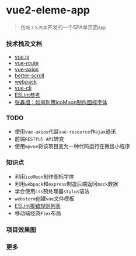 # vue2-eleme-app

> 仿`饿了么外卖`开发的一个SPA单页面`App`

### 技术栈及文档

- [vue.js](https://github.com/vuejs/vue)
- [vue-route](https://github.com/vuejs/vue-route)
- [vue-axios](https://github.com/vuejs/vue-axios)
- [better-scroll](https://github.com/ustbhuangyi/better-scroll)
- [webpack](https://github.com/webpack/webpack)
- [vue-cli](https://github.com/vuejs/vue-cli)
- [ESLint参考](https://www.cnblogs.com/my93/p/5681879.html)
- [张鑫旭：如何利用icoMoon制作图标字体](http://www.zhangxinxu.com/wordpress/2012/06/free-icon-font-usage-icomoon/)

### TODO

- 使用`vue-axios`代替`vue-resource`作`ajax`通讯
- 前端`RESTful API`转变
- 使用`mpvue`将该项目变为一种代码运行在微信小程序


### 知识点
- 利用`icoMoon`制作图标字体
- 利用`webpack`和`express`制造后端返回`mock`数据
- 学会使用`css`预处理器`stylus`语法
- `webstorm`创建`vue`文件模板
- [ESLint报错规则列表](http://eslint.cn/docs/rules)
- 移动端经典`Flex`布局


### 项目效果图





### 更多
